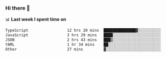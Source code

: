 ### Hi there 👋

<!--
**DBvc/DBvc** is a ✨ _special_ ✨ repository because its `README.md` (this file) appears on your GitHub profile.

Here are some ideas to get you started:

- 🔭 I’m currently working on ...
- 🌱 I’m currently learning ...
- 👯 I’m looking to collaborate on ...
- 🤔 I’m looking for help with ...
- 💬 Ask me about ...
- 📫 How to reach me: ...
- 😄 Pronouns: ...
- ⚡ Fun fact: ...
-->

📊 **Last week I spent time on**
<!--START_SECTION:waka-->

```txt
TypeScript                 12 hrs 20 mins  ██████████████▓░░░░░░░░░░   58.31 %
JavaScript                 3 hrs 29 mins   ████░░░░░░░░░░░░░░░░░░░░░   16.52 %
JSON                       2 hrs 43 mins   ███▒░░░░░░░░░░░░░░░░░░░░░   12.85 %
YAML                       1 hr 34 mins    ██░░░░░░░░░░░░░░░░░░░░░░░   07.42 %
Other                      27 mins         ▓░░░░░░░░░░░░░░░░░░░░░░░░   02.14 %
```

<!--END_SECTION:waka-->
